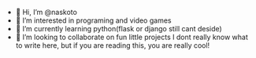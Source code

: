 - 👋 Hi, I’m @naskoto
- 👀 I’m interested in programing and video games
- 🌱 I’m currently learning python(flask or django still cant deside)
- 💞️ I’m looking to collaborate on fun little projects
I dont really know what to write here, but if you are reading this, you are really cool!

<!---
naskoto/naskoto is a ✨ special ✨ repository because its `README.md` (this file) appears on your GitHub profile.
You can click the Preview link to take a look at your changes.
--->
